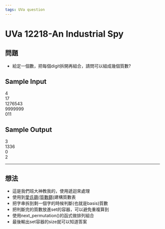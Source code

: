 ```yaml
---
tags: UVa question  
---
```

# UVa 12218-An Industrial Spy

## 問題
* 給定一個數，把每個digit拆開再組合，請問可以組成幾個質數?

## Sample Input
4  
17  
1276543  
9999999  
011  

## Sample Output
3  
1336  
0  
2  

---

## 想法
* 這是我們班大神教我的，使用遞迴來處理
* 使用到[愛氏篩(質數篩)](https://zh.wikipedia.org/wiki/%E5%9F%83%E6%8B%89%E6%89%98%E6%96%AF%E7%89%B9%E5%B0%BC%E7%AD%9B%E6%B3%95)建構質數表
* 把字串拆到剩一個字的時候判斷(也就是basis)質數
* 把判斷完的質數放進set的容器，可以避免重複算到
* 使用next_permutation()的函式做排列組合
* 最後輸出set容器的size就可以知道答案